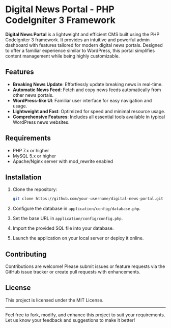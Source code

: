 # Digital News Portal - PHP CodeIgniter 3 Framework  

**Digital News Portal** is a lightweight and efficient CMS built using the PHP CodeIgniter 3 framework. It provides an intuitive and powerful admin dashboard with features tailored for modern digital news portals. Designed to offer a familiar experience similar to WordPress, this portal simplifies content management while being highly customizable.

## Features  

- **Breaking News Update**: Effortlessly update breaking news in real-time.  
- **Automatic News Feed**: Fetch and copy news feeds automatically from other news portals.  
- **WordPress-like UI**: Familiar user interface for easy navigation and usage.  
- **Lightweight and Fast**: Optimized for speed and minimal resource usage.  
- **Comprehensive Features**: Includes all essential tools available in typical WordPress news websites.  

## Requirements  

- PHP 7.x or higher  
- MySQL 5.x or higher  
- Apache/Nginx server with mod_rewrite enabled  

## Installation  

1. Clone the repository:  
   ```bash  
   git clone https://github.com/your-username/digital-news-portal.git  
   ```  

2. Configure the database in `application/config/database.php`.  

3. Set the base URL in `application/config/config.php`.  

4. Import the provided SQL file into your database.  

5. Launch the application on your local server or deploy it online.  

## Contributing  

Contributions are welcome! Please submit issues or feature requests via the GitHub issue tracker or create pull requests with enhancements.  

## License  

This project is licensed under the MIT License.  

---

Feel free to fork, modify, and enhance this project to suit your requirements. Let us know your feedback and suggestions to make it better!  
